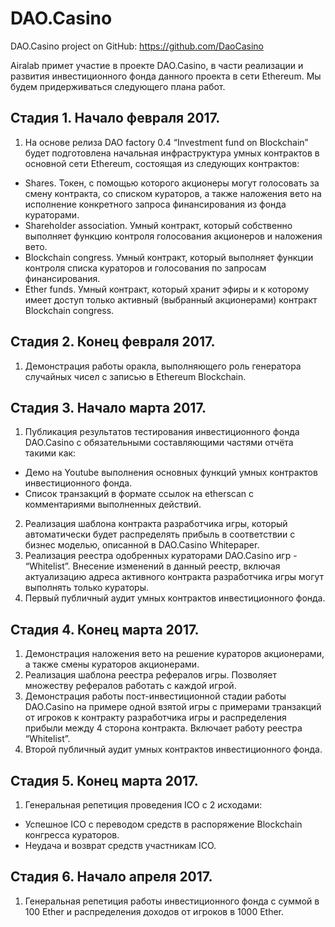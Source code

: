 # DAO.Casino

DAO.Casino project on GitHub: https://github.com/DaoCasino

Airalab примет участие в проекте DAO.Casino, в части реализации и развития инвестиционного фонда данного проекта в сети Ethereum. Мы будем придерживаться следующего плана работ.

## Стадия 1. Начало февраля 2017. 
1. На основе релиза DAO factory 0.4 “Investment fund on Blockchain” будет подготовлена начальная инфраструктура умных контрактов в основной сети Ethereum, состоящая из следующих контрактов:
  * Shares. Токен, с помощью которого акционеры могут голосовать за смену контракта, со списком кураторов, а также наложения вето на исполнение конкретного запроса финансирования из фонда кураторами.
  * Shareholder association. Умный контракт, который собственно выполняет функцию контроля голосования акционеров и наложения вето.
  * Blockchain congress. Умный контракт, который выполняет функции контроля списка кураторов и голосования по запросам финансирования.
  * Ether funds. Умный контракт, который хранит эфиры и к которому имеет доступ только активный (выбранный акционерами) контракт  Blockchain congress. 

## Стадия 2. Конец февраля 2017.
1. Демонстрация работы оракла, выполняющего роль генератора случайных чисел с записью в Ethereum Blockchain. 

## Стадия 3. Начало марта 2017.  
1. Публикация результатов тестирования инвестиционного фонда DAO.Casino с обязательными составляющими частями отчёта такими как:
  * Демо на Youtube выполнения основных функций умных контрактов инвестиционного фонда.
  * Список транзакций в формате ссылок на etherscan с комментариями выполненных действий.
2. Реализация шаблона контракта разработчика игры, который автоматически будет распределять прибыль в соответствии с бизнес моделью, описанной в DAO.Casino Whitepaper. 
3. Реализация реестра одобренных кураторами DAO.Casino игр - “Whitelist”. Внесение изменений в данный реестр, включая актуализацию адреса активного контракта разработчика игры могут выполнять только кураторы.  
4. Первый публичный аудит умных контрактов инвестиционного фонда.

## Стадия 4. Конец марта 2017. 
1. Демонстрация наложения вето на решение кураторов акционерами, а также смены кураторов акционерами.
2. Реализация шаблона реестра рефералов игры. Позволяет множеству рефералов работать с каждой игрой.   
3. Демонстрация работы пост-инвестиционной стадии работы DAO.Casino на примере одной взятой игры с примерами транзакций от игроков к контракту разработчика игры и распределения прибыли между 4 сторона контракта. Включает работу реестра “Whitelist”. 
4. Второй публичный аудит умных контрактов инвестиционного фонда.

## Стадия 5. Конец марта 2017. 
1. Генеральная репетиция проведения ICO с 2 исходами:
  * Успешное ICO с переводом средств в распоряжение Blockchain конгресса кураторов.
  * Неудача и возврат средств участникам ICO.

## Стадия 6. Начало апреля 2017.  
1. Генеральная репетиция работы инвестиционного фонда с суммой в 100 Ether и распределения доходов от игроков в 1000 Ether.
